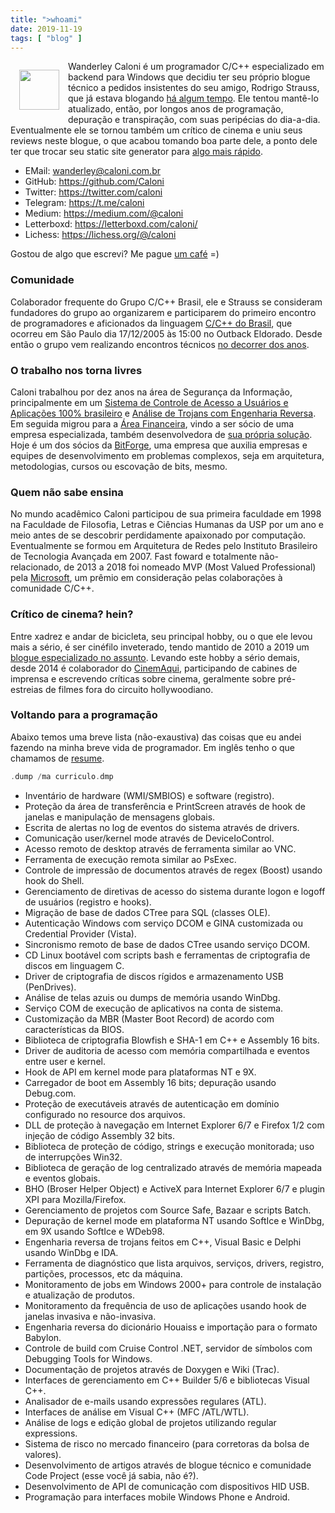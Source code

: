 ```yaml
---
title: ">whoami"
date: 2019-11-19
tags: [ "blog" ]
---
```

<a href="/images/me.png"><img src="/images/me.png" width="64px" height="64px" style="float: left; margin: 1em;"/></a>

Wanderley Caloni é um programador C/C++ especializado em backend para Windows que decidiu ter seu próprio blogue técnico a pedidos insistentes do seu amigo, Rodrigo Strauss, que já estava blogando [há algum tempo](http://www.1bit.com.br). Ele tentou mantê-lo atualizado, então, por longos anos de programação, depuração e transpiração, com suas peripécias do dia-a-dia. Eventualmente ele se tornou também um crítico de cinema e uniu seus reviews neste blogue, o que acabou tomando boa parte dele, a ponto dele ter que trocar seu static site generator para [algo mais rápido](https://gohugo.io/).

 - EMail: wanderley@caloni.com.br
 - GitHub: https://github.com/Caloni
 - Twitter: https://twitter.com/caloni
 - Telegram: https://t.me/caloni
 - Medium: https://medium.com/@caloni
 - Letterboxd: https://letterboxd.com/caloni/
 - Lichess: https://lichess.org/@/caloni

Gostou de algo que escrevi? Me pague [um café](https://ko-fi.com/caloni) =)

### Comunidade

Colaborador frequente do Grupo C/C++ Brasil, ele e Strauss se consideram fundadores do grupo ao organizarem e participarem do primeiro encontro de programadores e aficionados da linguagem [C/C++ do Brasil](http://groups.google.com/group/ccppbrasil), que ocorreu em São Paulo dia 17/12/2005 às 15:00 no Outback Eldorado. Desde então o grupo vem realizando encontros técnicos [no decorrer dos anos](http://ccppbrasil.github.io/encontros/encontros/).

### O trabalho nos torna livres

Caloni trabalhou por dez anos na área de Segurança da Informação, principalmente em um [Sistema de Controle de Acesso a Usuários e Aplicações 100% brasileiro](http://www.scua.com.br) e [Análise de Trojans com Engenharia Reversa](http://www.opencs.com.br). Em seguida migrou para a [Área Financeira](http://www.ezmarket.com.br), vindo a ser sócio de uma empresa especializada, também desenvolvedora de [sua própria solução](http://www.intelitrader.com.br). Hoje é um dos sócios da [BitForge](http://www.bitforge.com.b4), uma empresa que auxilia empresas e equipes de desenvolvimento em problemas complexos, seja em arquitetura, metodologias, cursos ou escovação de bits, mesmo.

### Quem não sabe ensina

No mundo acadêmico Caloni participou de sua primeira faculdade em 1998 na Faculdade de Filosofia, Letras e Ciências Humanas da USP por um ano e meio antes de se descobrir perdidamente apaixonado por computação. Eventualmente se formou em Arquitetura de Redes pelo Instituto Brasileiro de Tecnologia Avançada em 2007. Fast foward e totalmente não-relacionado, de 2013 a 2018 foi nomeado MVP (Most Valued Professional) pela [Microsoft](https://mvp.microsoft.com/pt-br/PublicProfile/5000295), um prêmio em consideração pelas colaborações à comunidade C/C++.

### Crítico de cinema? hein?

Entre xadrez e andar de bicicleta, seu principal hobby, ou o que ele levou mais a sério, é ser cinéfilo inveterado, tendo mantido de 2010 a 2019 um [blogue especializado no assunto](http://cinetenisverde.com.br). Levando este hobby a sério demais, desde 2014 é colaborador do [CinemAqui](http://www.cinemaqui.com.br), participando de cabines de imprensa e escrevendo críticas sobre cinema, geralmente sobre pré-estreias de filmes fora do circuito hollywoodiano.


### Voltando para a programação

Abaixo temos uma breve lista (não-exaustiva) das coisas que eu andei fazendo na minha breve vida de programador. Em inglês tenho o que chamamos de [resume](/resume).

```cpp
.dump /ma curriculo.dmp
```

- Inventário de hardware (WMI/SMBIOS) e software (registro).
- Proteção da área de transferência e PrintScreen através de hook de janelas e manipulação de mensagens globais.
- Escrita de alertas no log de eventos do sistema através de drivers.
- Comunicação user/kernel mode através de DeviceIoControl.
- Acesso remoto de desktop através de ferramenta similar ao VNC.
- Ferramenta de execução remota similar ao PsExec.
- Controle de impressão de documentos através de regex (Boost) usando hook do Shell.
- Gerenciamento de diretivas de acesso do sistema durante logon e logoff de usuários (registro e hooks).
- Migração de base de dados CTree para SQL (classes OLE).
- Autenticação Windows com serviço DCOM e GINA customizada ou Credential Provider (Vista).
- Sincronismo remoto de base de dados CTree usando serviço DCOM.
- CD Linux bootável com scripts bash e ferramentas de criptografia de discos em linguagem C.
- Driver de criptografia de discos rígidos e armazenamento USB (PenDrives).
- Análise de telas azuis ou dumps de memória usando WinDbg.
- Serviço COM de execução de aplicativos na conta de sistema.
- Customização da MBR (Master Boot Record) de acordo com características da BIOS.
- Biblioteca de criptografia Blowfish e SHA-1 em C++ e Assembly 16 bits.
- Driver de auditoria de acesso com memória compartilhada e eventos entre user e kernel.
- Hook de API em kernel mode para plataformas NT e 9X.
- Carregador de boot em Assembly 16 bits; depuração usando Debug.com.
- Proteção de executáveis através de autenticação em domínio configurado no resource dos arquivos.
- DLL de proteção à navegação em Internet Explorer 6/7 e Firefox 1/2 com injeção de código Assembly 32 bits.
- Biblioteca de proteção de código, strings e execução monitorada; uso de interrupções Win32.
- Biblioteca de geração de log centralizado através de memória mapeada e eventos globais.
- BHO (Broser Helper Object) e ActiveX para Internet Explorer 6/7 e plugin XPI para Mozilla/Firefox.
- Gerenciamento de projetos com Source Safe, Bazaar e scripts Batch.
- Depuração de kernel mode em plataforma NT usando SoftIce e WinDbg, em 9X usando SoftIce e WDeb98.
- Engenharia reversa de trojans feitos em C++, Visual Basic e Delphi usando WinDbg e IDA.
- Ferramenta de diagnóstico que lista arquivos, serviços, drivers, registro, partições, processos, etc da máquina.
- Monitoramento de jobs em Windows 2000+ para controle de instalação e atualização de produtos.
- Monitoramento da frequência de uso de aplicações usando hook de janelas invasiva e não-invasiva.
- Engenharia reversa do dicionário Houaiss e importação para o formato Babylon.
- Controle de build com Cruise Control .NET, servidor de símbolos com Debugging Tools for Windows.
- Documentação de projetos através de Doxygen e Wiki (Trac).
- Interfaces de gerenciamento em C++ Builder 5/6 e bibliotecas Visual C++.
- Analisador de e-mails usando expressões regulares (ATL).
- Interfaces de análise em Visual C++ (MFC /ATL/WTL).
- Análise de logs e edição global de projetos utilizando regular expressions.
- Sistema de risco no mercado financeiro (para corretoras da bolsa de valores).
- Desenvolvimento de artigos através de blogue técnico e comunidade Code Project (esse você já sabia, não é?).
- Desenvolvimento de API de comunicação com dispositivos HID USB.
- Programação para interfaces mobile Windows Phone e Android.
